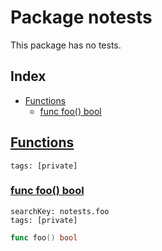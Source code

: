 # Package notests

This package has no tests. 

## Index

* [Functions](#func)
    * [func foo() bool](#foo)


## <a id="func" href="#func">Functions</a>

```
tags: [private]
```

### <a id="foo" href="#foo">func foo() bool</a>

```
searchKey: notests.foo
tags: [private]
```

```Go
func foo() bool
```


